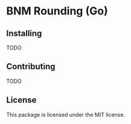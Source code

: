 # BNM Rounding (Go)

## Installing

TODO

## Contributing

TODO

## License

This package is licensed under the MIT license.